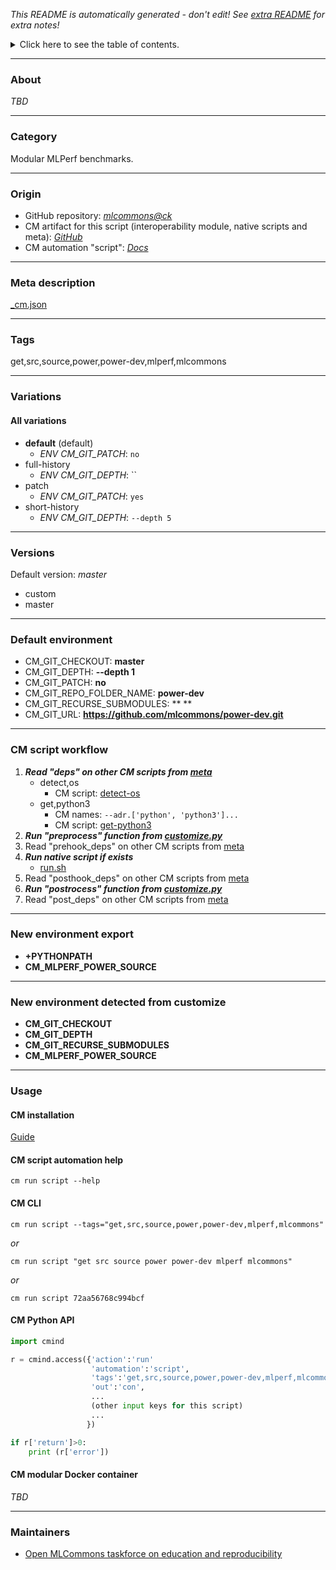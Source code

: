 *This README is automatically generated - don't edit! See [extra README](README-extra.md) for extra notes!*

<details>
<summary>Click here to see the table of contents.</summary>

* [About](#about)
* [Category](#category)
* [Origin](#origin)
* [Meta description](#meta-description)
* [Tags](#tags)
* [Variations](#variations)
  * [ All variations](#all-variations)
* [Versions](#versions)
* [Default environment](#default-environment)
* [CM script workflow](#cm-script-workflow)
* [New environment export](#new-environment-export)
* [New environment detected from customize](#new-environment-detected-from-customize)
* [Usage](#usage)
  * [ CM installation](#cm-installation)
  * [ CM script automation help](#cm-script-automation-help)
  * [ CM CLI](#cm-cli)
  * [ CM Python API](#cm-python-api)
  * [ CM modular Docker container](#cm-modular-docker-container)
* [Maintainers](#maintainers)

</details>

___
### About

*TBD*
___
### Category

Modular MLPerf benchmarks.
___
### Origin

* GitHub repository: *[mlcommons@ck](https://github.com/mlcommons/ck/tree/master/cm-mlops)*
* CM artifact for this script (interoperability module, native scripts and meta): *[GitHub](https://github.com/mlcommons/ck/tree/master/cm-mlops/script/get-mlperf-power-dev)*
* CM automation "script": *[Docs](https://github.com/octoml/ck/blob/master/docs/list_of_automations.md#script)*

___
### Meta description
[_cm.json](_cm.json)

___
### Tags
get,src,source,power,power-dev,mlperf,mlcommons

___
### Variations
#### All variations
* **default** (default)
  - *ENV CM_GIT_PATCH*: `no`
* full-history
  - *ENV CM_GIT_DEPTH*: ``
* patch
  - *ENV CM_GIT_PATCH*: `yes`
* short-history
  - *ENV CM_GIT_DEPTH*: `--depth 5`
___
### Versions
Default version: *master*

* custom
* master
___
### Default environment

* CM_GIT_CHECKOUT: **master**
* CM_GIT_DEPTH: **--depth 1**
* CM_GIT_PATCH: **no**
* CM_GIT_REPO_FOLDER_NAME: **power-dev**
* CM_GIT_RECURSE_SUBMODULES: ** **
* CM_GIT_URL: **https://github.com/mlcommons/power-dev.git**
___
### CM script workflow

  1. ***Read "deps" on other CM scripts from [meta](https://github.com/mlcommons/ck/tree/master/cm-mlops/script/get-mlperf-power-dev/_cm.json)***
     * detect,os
       - CM script: [detect-os](https://github.com/mlcommons/ck/tree/master/cm-mlops/script/detect-os)
     * get,python3
       * CM names: `--adr.['python', 'python3']...`
       - CM script: [get-python3](https://github.com/mlcommons/ck/tree/master/cm-mlops/script/get-python3)
  1. ***Run "preprocess" function from [customize.py](https://github.com/mlcommons/ck/tree/master/cm-mlops/script/get-mlperf-power-dev/customize.py)***
  1. Read "prehook_deps" on other CM scripts from [meta](https://github.com/mlcommons/ck/tree/master/cm-mlops/script/get-mlperf-power-dev/_cm.json)
  1. ***Run native script if exists***
     * [run.sh](https://github.com/mlcommons/ck/tree/master/cm-mlops/script/get-mlperf-power-dev/run.sh)
  1. Read "posthook_deps" on other CM scripts from [meta](https://github.com/mlcommons/ck/tree/master/cm-mlops/script/get-mlperf-power-dev/_cm.json)
  1. ***Run "postrocess" function from [customize.py](https://github.com/mlcommons/ck/tree/master/cm-mlops/script/get-mlperf-power-dev/customize.py)***
  1. Read "post_deps" on other CM scripts from [meta](https://github.com/mlcommons/ck/tree/master/cm-mlops/script/get-mlperf-power-dev/_cm.json)
___
### New environment export

* **+PYTHONPATH**
* **CM_MLPERF_POWER_SOURCE**
___
### New environment detected from customize

* **CM_GIT_CHECKOUT**
* **CM_GIT_DEPTH**
* **CM_GIT_RECURSE_SUBMODULES**
* **CM_MLPERF_POWER_SOURCE**
___
### Usage

#### CM installation
[Guide](https://github.com/mlcommons/ck/blob/master/docs/installation.md)

#### CM script automation help
```cm run script --help```

#### CM CLI
`cm run script --tags="get,src,source,power,power-dev,mlperf,mlcommons"`

*or*

`cm run script "get src source power power-dev mlperf mlcommons"`

*or*

`cm run script 72aa56768c994bcf`

#### CM Python API

```python
import cmind

r = cmind.access({'action':'run'
                  'automation':'script',
                  'tags':'get,src,source,power,power-dev,mlperf,mlcommons'
                  'out':'con',
                  ...
                  (other input keys for this script)
                  ...
                 })

if r['return']>0:
    print (r['error'])
```

#### CM modular Docker container
*TBD*
___
### Maintainers

* [Open MLCommons taskforce on education and reproducibility](https://github.com/mlcommons/ck/blob/master/docs/mlperf-education-workgroup.md)